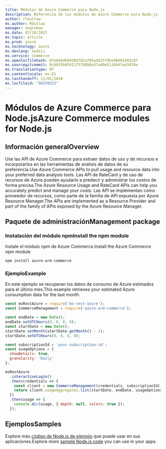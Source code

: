```yaml
---
title: Módulos de Azure Commerce para Node.js
description: Referencia de los módulos de Azure Commerce para Node.js
author: rloutlaw
ms.author: ROutlaw
manager: angrobew
ms.date: 07/18/2017
ms.topic: article
ms.prod: azure
ms.technology: azure
ms.devlang: nodejs
ms.service: Commerce
ms.openlocfilehash: 87a0e8d689d8d782a705a4525fdbe9b681403c07
ms.sourcegitcommit: 8c6935b6591175798b8e37ad0e511864fad3478e
ms.translationtype: HT
ms.contentlocale: es-ES
ms.lasthandoff: 11/01/2018
ms.locfileid: "50378533"
---
```

# <a name="azure-commerce-modules-for-nodejs"></a><span data-ttu-id="a24d3-103">Módulos de Azure Commerce para Node.js</span><span class="sxs-lookup"><span data-stu-id="a24d3-103">Azure Commerce modules for Node.js</span></span>

## <a name="overview"></a><span data-ttu-id="a24d3-104">Información general</span><span class="sxs-lookup"><span data-stu-id="a24d3-104">Overview</span></span>

<span data-ttu-id="a24d3-105">Use las API de Azure Commerce para extraer datos de uso y de recursos e incorporarlos en las herramientas de análisis de datos de su preferencia.</span><span class="sxs-lookup"><span data-stu-id="a24d3-105">Use Azure Commerce APIs to pull usage and resource data into your preferred data analysis tools.</span></span> <span data-ttu-id="a24d3-106">Las API de RateCard y de uso de recursos de Azure pueden ayudarlo a predecir y administrar los costos de forma precisa.</span><span class="sxs-lookup"><span data-stu-id="a24d3-106">The Azure Resource Usage and RateCard APIs can help you accurately predict and manage your costs.</span></span> <span data-ttu-id="a24d3-107">Las API se implementan como proveedor de recursos, como parte de la familia de API expuesta por Azure Resource Manager.</span><span class="sxs-lookup"><span data-stu-id="a24d3-107">The APIs are implemented as a Resource Provider and part of the family of APIs exposed by the Azure Resource Manager.</span></span>

## <a name="management-package"></a><span data-ttu-id="a24d3-108">Paquete de administración</span><span class="sxs-lookup"><span data-stu-id="a24d3-108">Management package</span></span>

### <a name="install-the-npm-module"></a><span data-ttu-id="a24d3-109">Instalación del módulo npm</span><span class="sxs-lookup"><span data-stu-id="a24d3-109">Install the npm module</span></span>

<span data-ttu-id="a24d3-110">Instale el módulo npm de Azure Commerce.</span><span class="sxs-lookup"><span data-stu-id="a24d3-110">Install the Azure Commerce npm module</span></span>

```bash
npm install azure-arm-commerce
```

### <a name="example"></a><span data-ttu-id="a24d3-111">Ejemplo</span><span class="sxs-lookup"><span data-stu-id="a24d3-111">Example</span></span>

<span data-ttu-id="a24d3-112">En este ejemplo se recuperan los datos de consumo de Azure estimados para el último mes.</span><span class="sxs-lookup"><span data-stu-id="a24d3-112">This example retrieves your estimated Azure consumption data for the last month.</span></span>

```javascript
const msRestAzure = require('ms-rest-azure');
const CommerceManagement = require('azure-arm-commerce');

const endDate = new Date();
endDate.setUTCHours(0, 0, 0, 0);
const startDate = new Date();
startDate.setMonth(startDate.getMonth() - 1);
startDate.setUTCHours(0, 0, 0, 0);

const subscriptionId = 'your-subscription-id';
const usageOptions = {
  showDetails: true,
  granularity: 'Daily'
};

msRestAzure
  .interactiveLogin()
  .then(credentials => {
    const client = new CommerceManagement(credentials, subscriptionId);
    return client.usageAggregates.list(startDate, endDate, usageOptions);
  })
  .then(usage => {
    console.dir(usage, { depth: null, colors: true });
  });
```

## <a name="samples"></a><span data-ttu-id="a24d3-113">Ejemplos</span><span class="sxs-lookup"><span data-stu-id="a24d3-113">Samples</span></span>

<span data-ttu-id="a24d3-114">Explore más [código de Node.js de ejemplo](https://azure.microsoft.com/resources/samples/?platform=nodejs) que puede usar en sus aplicaciones.</span><span class="sxs-lookup"><span data-stu-id="a24d3-114">Explore more [sample Node.js code](https://azure.microsoft.com/resources/samples/?platform=nodejs) you can use in your apps.</span></span>
